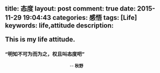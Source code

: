 title: 态度
layout: post
comment: true
date: 2015-11-29 19:04:43
categories: 感悟
tags: [Life]
keywords: life,attitude
description: <div class="note info"><p>This is my life attitude.</p></div>
---
### “明知不可为而为之，权且叫态度吧”
&emsp;&emsp;&emsp;&emsp;&emsp;&emsp;&emsp;&emsp;&emsp;&emsp;&emsp;&emsp;&emsp;&emsp;&emsp; -- **秋野**
